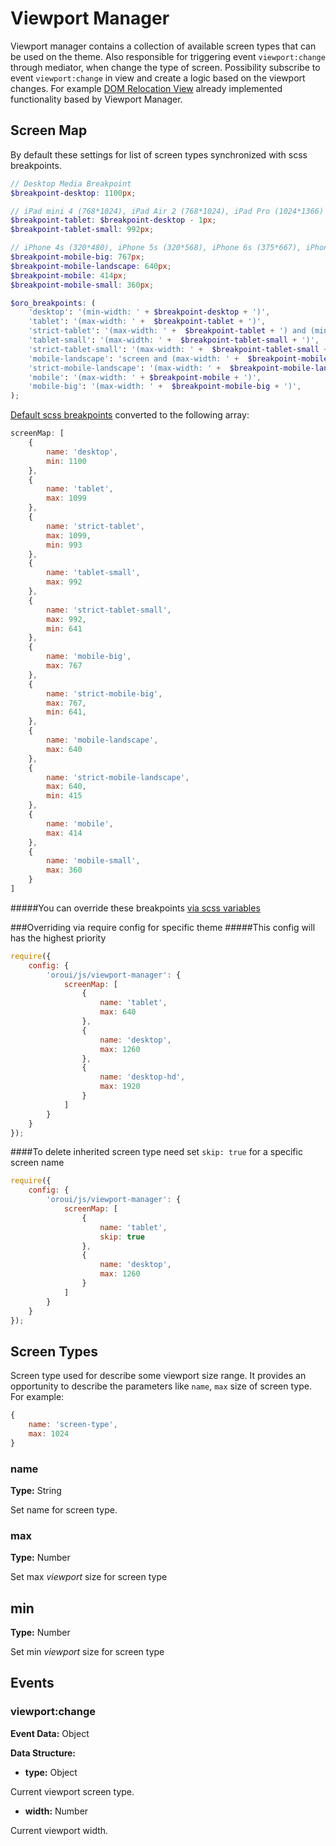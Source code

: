 # Viewport Manager

Viewport manager contains a collection of available screen types that can be used on the theme.
Also responsible for triggering event `viewport:change` through mediator, when change the type of screen.
Possibility subscribe to event `viewport:change` in view and create a logic based on the viewport changes.
For example [DOM Relocation View](../../../../../../../../../commerce/src/Oro/Bundle/FrontendBundle/Resources/doc/components/dom-relocation-view.md) already implemented functionality based by Viewport Manager.

## Screen Map
By default these settings for list of screen types synchronized with scss breakpoints.

```scss
// Desktop Media Breakpoint
$breakpoint-desktop: 1100px;

// iPad mini 4 (768*1024), iPad Air 2 (768*1024), iPad Pro (1024*1366)
$breakpoint-tablet: $breakpoint-desktop - 1px;
$breakpoint-tablet-small: 992px;

// iPhone 4s (320*480), iPhone 5s (320*568), iPhone 6s (375*667), iPhone 6s Plus (414*763)
$breakpoint-mobile-big: 767px;
$breakpoint-mobile-landscape: 640px;
$breakpoint-mobile: 414px;
$breakpoint-mobile-small: 360px;

$oro_breakpoints: (
    'desktop': '(min-width: ' + $breakpoint-desktop + ')',
    'tablet': '(max-width: ' +  $breakpoint-tablet + ')',
    'strict-tablet': '(max-width: ' +  $breakpoint-tablet + ') and (min-width: ' + ($breakpoint-tablet-small + 1) + ')',
    'tablet-small': '(max-width: ' +  $breakpoint-tablet-small + ')',
    'strict-tablet-small': '(max-width: ' +  $breakpoint-tablet-small + ') and (min-width: ' + ($breakpoint-mobile-landscape + 1) + ')',
    'mobile-landscape': 'screen and (max-width: ' +  $breakpoint-mobile-landscape + ')',
    'strict-mobile-landscape': '(max-width: ' +  $breakpoint-mobile-landscape + ') and (min-width: ' + ($breakpoint-mobile + 1) + ')',
    'mobile': '(max-width: ' + $breakpoint-mobile + ')',
    'mobile-big': '(max-width: ' +  $breakpoint-mobile-big + ')',
);

```

[Default scss breakpoints](../../../public/blank/scss/settings/partials/_breakpoints.scss) converted to the following array:
```javascript
screenMap: [
    {
        name: 'desktop',
        min: 1100
    },
    {
        name: 'tablet',
        max: 1099
    },
    {
        name: 'strict-tablet',
        max: 1099,
        min: 993
    },
    {
        name: 'tablet-small',
        max: 992
    },
    {
        name: 'strict-tablet-small', 
        max: 992,
        min: 641
    },
    {
        name: 'mobile-big', 
        max: 767
    },
    {
        name: 'strict-mobile-big', 
        max: 767,
        min: 641,
    },
    {
        name: 'mobile-landscape',
        max: 640
    },
    {
        name: 'strict-mobile-landscape',
        max: 640,
        min: 415
    },
    {
        name: 'mobile',
        max: 414
    },
    {
        name: 'mobile-small',
        max: 360
    }
]
```

#####You can override these breakpoints [via scss variables](https://github.com/oroinc/customer-portal/blob/master/src/Oro/Bundle/FrontendBundle/Resources/doc/frontendStylesCustomization.md#how-to-change-media-breakpoints)

###Overriding via require config for specific theme
#####This config will has the highest priority

```javascript
require({
    config: {
        'oroui/js/viewport-manager': {
            screenMap: [
                {
                    name: 'tablet',
                    max: 640
                },
                {
                    name: 'desktop',
                    max: 1260
                },
                {
                    name: 'desktop-hd',
                    max: 1920
                }
            ]
        }
    }
});

```


####To delete inherited screen type need set `skip: true` for a specific screen name
```javascript
require({
    config: {
        'oroui/js/viewport-manager': {
            screenMap: [
                {
                    name: 'tablet',
                    skip: true
                },
                {
                    name: 'desktop',
                    max: 1260
                }
            ]
        }
    }
});
```

## Screen Types
Screen type used for describe some viewport size range.
It provides an opportunity to describe the parameters like `name`, `max` size of screen type.
For example:
```javascript
{
    name: 'screen-type',
    max: 1024
}
```
### name
**Type:** String

Set name for screen type.

### max
**Type:** Number

Set max *viewport* size for screen type

## min
**Type:** Number

Set min *viewport* size for screen type

## Events

### viewport:change
**Event Data:** Object

**Data Structure:**

* **type:** Object

Current viewport screen type.

* **width:** Number

Current viewport width.
